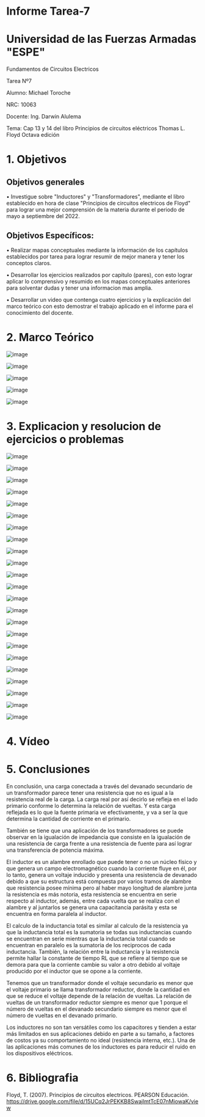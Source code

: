 # Informe Tarea-7

# Universidad de las Fuerzas Armadas "ESPE"

Fundamentos de Circuitos Electricos

Tarea Nº7

Alumno: Michael Toroche

NRC: 10063

Docente: Ing. Darwin Alulema

Tema: Cap 13 y 14 del libro Principios de circuitos eléctricos Thomas L. Floyd Octava edición

# 1. Objetivos

## Objetivos generales

• Investigue sobre "Inductores" y "Transformadores", mediante el libro establecido en hora de clase "Principios de circuitos electricos de Floyd" para lograr una mejor comprensión de la materia durante el periodo de mayo a septiembre del 2022.

## Objetivos Específicos:

• Realizar mapas conceptuales mediante la información de los capítulos establecidos por tarea para lograr resumir de mejor manera y tener los conceptos claros.

• Desarrollar los ejercicios realizados por capitulo (pares), con esto lograr aplicar lo comprensivo y resumido en los mapas conceptuales anteriores para solventar dudas y tener una informacion mas amplia.

• Desarrollar un video que contenga cuatro ejercicios y la explicación del marco teórico con esto demostrar el trabajo aplicado en el informe para el conocimiento del docente.

# 2. Marco Teórico

![image](https://user-images.githubusercontent.com/116761073/217375953-e9a8a064-03b0-47b7-ae99-ef27ea4c4b5e.png)

![image](https://user-images.githubusercontent.com/116761073/217376061-e0064af3-5fe2-495a-9ea1-ecc38c68ba87.png)

![image](https://user-images.githubusercontent.com/116761073/217376128-bd24d266-844d-434b-84e1-729a4c02829b.png)

![image](https://user-images.githubusercontent.com/116761073/217376196-372f562d-ba2f-490a-a6c5-822a00231b81.png)

![image](https://user-images.githubusercontent.com/116761073/217376276-03cb16d7-f7af-40cb-a35a-dda990156b50.png)

# 3. Explicacion y resolucion de ejercicios o problemas

![image](https://user-images.githubusercontent.com/116761073/217380916-8bd2ffc2-9a7d-4a6f-8bd1-63039338fd5d.png)

![image](https://user-images.githubusercontent.com/116761073/217380975-7ce7a9b0-6ad9-45df-90d2-af4679e74e02.png)

![image](https://user-images.githubusercontent.com/116761073/217381070-059358d7-1e51-442f-bef1-fe162c01af7c.png)

![image](https://user-images.githubusercontent.com/116761073/217381135-a4c1c551-f1f8-456a-861b-08eef7a85b34.png)

![image](https://user-images.githubusercontent.com/116761073/217381268-4b57b9d2-5a4f-46bb-9a23-3e7761147e7d.png)

![image](https://user-images.githubusercontent.com/116761073/217381488-55869db4-7db3-412d-b9b4-1f3fc492a3e8.png)

![image](https://user-images.githubusercontent.com/116761073/217381587-38101adb-1b31-489d-8b58-d132f043e66f.png)

![image](https://user-images.githubusercontent.com/116761073/217381713-e0457f10-6ebd-4929-bb12-3c8e3af03de9.png)

![image](https://user-images.githubusercontent.com/116761073/217381780-a34eb4fa-7f11-4b93-a29f-4687ac507046.png)

![image](https://user-images.githubusercontent.com/116761073/217381883-d0dd89e6-e5aa-4ee2-95df-4c45c537e63d.png)

![image](https://user-images.githubusercontent.com/116761073/217381967-5786eb53-6c0e-4320-88f6-cf257e6babf1.png)

![image](https://user-images.githubusercontent.com/116761073/217382121-2e5fcc84-008c-4850-9836-f9fe64608ea2.png)

![image](https://user-images.githubusercontent.com/116761073/217382223-78738fa9-71d4-45fa-b0b8-c91e78f30b0d.png)

![image](https://user-images.githubusercontent.com/116761073/217382459-38b083e1-c6eb-4299-9c25-9f6da8071285.png)

![image](https://user-images.githubusercontent.com/116761073/217382522-bcffaccf-93af-47de-b16f-cdeb55df58d7.png)

![image](https://user-images.githubusercontent.com/116761073/217382635-79a221f9-d769-4568-ac19-a984e13ff2d4.png)

![image](https://user-images.githubusercontent.com/116761073/217382720-699ed14c-0ea7-4442-b5d9-4d215fd087b6.png)

![image](https://user-images.githubusercontent.com/116761073/217382795-e8a727e9-4dfe-40c0-9ae8-d0c82ba58545.png)

![image](https://user-images.githubusercontent.com/116761073/217382977-5ae46106-e29b-4d9d-a414-1d1ff6b95ec7.png)

![image](https://user-images.githubusercontent.com/116761073/217383178-500a0ddd-a863-44f8-a2a3-84be674978fc.png)

![image](https://user-images.githubusercontent.com/116761073/217383371-75f77379-baf6-4599-b95d-05e4842a017d.png)

![image](https://user-images.githubusercontent.com/116761073/217383440-66f40a01-efb3-4bc8-98fb-367f86de246a.png)

![image](https://user-images.githubusercontent.com/116761073/217383467-214a6010-2e59-4ce1-adbf-1d69a48eb1ed.png)

# 4. Vídeo

# 5. Conclusiones

En conclusión, una carga conectada a través del devanado secundario de un transformador parece tener una resistencia que no es igual a la resistencia real de la carga. La carga real por así decirlo se refleja en el lado primario conforme lo determina la relación de vueltas. Y esta carga reflejada es lo que la fuente primaria ve efectivamente, y va a ser la que determina la cantidad de corriente en el primario.

También se tiene que una aplicación de los transformadores se puede observar en la igualación de impedancia que consiste en la igualación de una resistencia de carga frente a una resistencia de fuente para así lograr una transferencia de potencia máxima.

El inductor es un alambre enrollado que puede tener o no un núcleo físico y que genera un campo electromagnético cuando la corriente fluye en él, por lo tanto, genera un voltaje inducido y presenta una resistencia de devanado debido a que su estructura está compuesta por varios tramos de alambre que resistencia posee mínima pero al haber mayo longitud de alambre junta la resistencia es más notoria, esta resistencia se encuentra en serie respecto al inductor, además, entre cada vuelta que se realiza con el alambre y al juntarlos se genera una capacitancia parásita y esta se encuentra en forma paralela al inductor.

El calculo de la inductancia total es similar al calculo de la resistencia ya que la inductancia total es la sumatoria se todas sus inductancias cuando se encuentran en serie mientras que la inductancia total cuando se encuentran en paralelo es la sumatoria de los reciprocos de cada inductancia. También, la relación entre la inductancia y la resistencia permite hallar la constante de tiempo RL que se refiere al tiempo que se demora para que la corriente cambie su valor a otro debido al voltaje producido por el inductor que se opone a la corriente.

Tenemos que un transformador donde el voltaje secundario es menor que el voltaje primario se llama transformador reductor, donde la cantidad en que se reduce el voltaje depende de la relación de vueltas. La relación de vueltas de un transformador reductor siempre es menor que 1 porque el número de vueltas en el devanado secundario siempre es menor que el número de vueltas en el devanado primario.

Los inductores no son tan versátiles como los capacitores y tienden a estar más limitados en sus aplicaciones debido en parte a su tamaño, a factores de costos ya su comportamiento no ideal (resistencia interna, etc.). Una de las aplicaciones más comunes de los inductores es para reducir el ruido en los dispositivos eléctricos.

# 6. Bibliografia

Floyd, T. (2007). Principios de circuitos electricos. PEARSON Educación. https://drive.google.com/file/d/15UCq2JrPEKKB8SwajlmtTcE07nMiowaK/view
